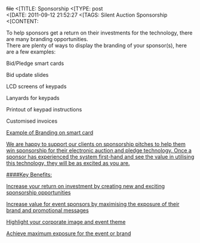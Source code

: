 ~~file~~
<[TITLE: 	Sponsorship	
<[TYPE: 	post	
<[DATE: 	2011-09-12 21:52:27	
<[TAGS: 	Silent Auction Sponsorship	
<[CONTENT: 	



To help sponsors get a return on their investments for the technology, there are many branding opportunities.
<br/>
There are plenty of ways to display the branding of your sponsor(s), here are a few examples:
<br/>



Bid/Pledge smart cards



Bid update slides



LCD screens of keypads



Lanyards for keypads



Printout of keypad instructions



Customised invoices




<a href="http://congressrental.com.au/wp-content/uploads/2011/09/122.jpg">



Example of Branding on smart card



We are happy to support our clients on sponsorship pitches to help them win sponsorship for their electronic auction and pledge technology.  Once a sponsor has experienced the system first-hand and see the value in utilising this technology, they will be as excited as you are.





####Key Benefits:



Increase your return on investment by creating new and exciting sponsorship opportunities



Increase value for event sponsors by maximising the exposure of their brand and promotional messages



Highlight your corporate image and event theme



Achieve maximum exposure for the event or brand



